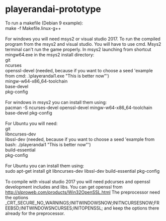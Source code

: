 # playerandai-prototype
To run a makefile (Debian 9 example): <br />
make -f Makefile.linux-g++ <br />
<br />
For windows you will need msys2 or visual studio 2017.  To run the compiled program from the msys2 and visual studio.  You will have to use cmd.  Msys2 terminal can't run the game properly.  In msys2 launching from shortcut mingw64.exe in the msys2 install directory: <br />
git <br />
ncurses <br />
openssl-devel (needed, because if you want to choose a seed 'example from cmd: .\playerandai1.exe "This is better now"') <br />
mingw-w64-x86_64-toolchain <br />
base-devel <br />
pkg-config <br />
<br />
For windows in msys2 you can install them using: <br />
pacman -S ncurses-devel openssl-devel mingw-w64-x86_64-toolchain base-devel pkg-config <br />
<br />
For Ubuntu you will need: <br />
git <br />
libncurses-dev <br />
libssl-dev (needed, because if you want to choose a seed 'example from bash: ./playerandai1 "This is better now"') <br />
build-essential <br />
pkg-config <br />
<br />
For Ubuntu you can install them using: <br />
sudo apt-get install git libncurses-dev libssl-dev build-essential pkg-config <br />
<br />
To compile with visual studio 2017 you will need pdcurses and openssl development includes and libs. You can get openssl from http://slproweb.com/products/Win32OpenSSL.html The preprocessor need the options 
_CRT_SECURE_NO_WARNINGS;INITWINDOWSNOW;INITNCURSESNOW;FREEBSD;INITWINDOWSNCURSES;INITOPENSSL; and keep the options there already for the preprocessor. <br />
